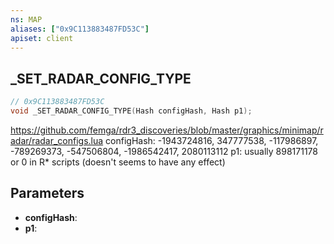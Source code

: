 ```yaml
---
ns: MAP
aliases: ["0x9C113883487FD53C"]
apiset: client
---
```

## _SET_RADAR_CONFIG_TYPE

```c
// 0x9C113883487FD53C
void _SET_RADAR_CONFIG_TYPE(Hash configHash, Hash p1);
```

https://github.com/femga/rdr3_discoveries/blob/master/graphics/minimap/radar/radar_configs.lua
configHash: -1943724816, 347777538, -117986897, -789269373, -547506804, -1986542417, 2080113112
p1: usually 898171178 or 0 in R* scripts (doesn't seems to have any effect)

## Parameters
* **configHash**:
* **p1**: